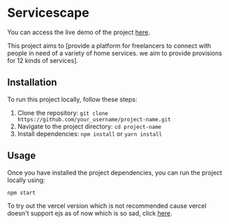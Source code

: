 # Servicescape
You can access the live demo of the project [here](https://32f90179-f034-4b2c-9b59-fd59a9a5e347-00-37ax2ouq9aqd3.kirk.replit.dev/).

This project aims to [provide a platform for freelancers to connect with people in need of a variety of home services. we aim to provide provisions for 12 kinds of services].


## Installation

To run this project locally, follow these steps:

1. Clone the repository: `git clone https://github.com/your_username/project-name.git`
2. Navigate to the project directory: `cd project-name`
3. Install dependencies: `npm install` or `yarn install`

## Usage

Once you have installed the project dependencies, you can run the project locally using:

```bash
npm start
```
To try out the vercel version which is not recommended cause vercel doesn't support ejs as of now which is so sad, click [here](https://servicescape.vercel.app/).
